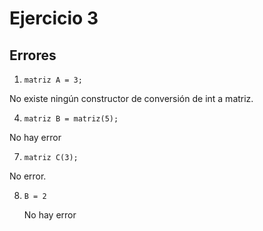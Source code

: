 # Ejercicio 3
## Errores

1. `matriz A = 3;`

  No existe ningún constructor de conversión de int a matriz.

4. `matriz B = matriz(5);`

  No hay error

7.  `matriz C(3);`

   No error.

8. `B = 2`

     No hay error
